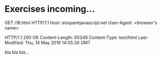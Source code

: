 # Exercises incoming...
GET /18.html HTTP/1.1
Host: eloquentjavascript.net
User-Agent: <browser's name>

HTTP/1.1 200 OK
Content-Length: 65349
Content-Type: text/html
Last-Modified: Thu, 14 May 2019 14:05:30 GMT

<!doctype HTML>
bla bla bla...
